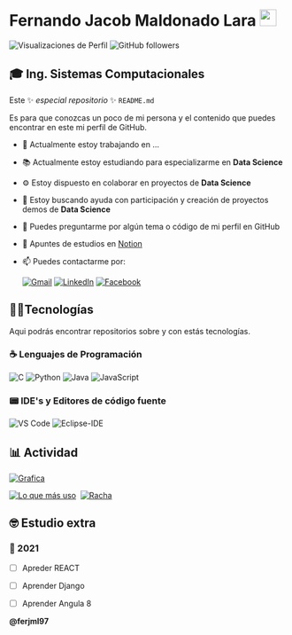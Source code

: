 
# Fernando Jacob Maldonado Lara <img src= "https://cdnjs.cloudflare.com/ajax/libs/twemoji/13.0.2/72x72/1f1f2-1f1fd.png" width="30">  

![Visualizaciones de Perfil](https://komarev.com/ghpvc/?username=ferjml97&color=green&label=Visualizaciones%20de%20Pelfil)
![GitHub followers](https://img.shields.io/github/followers/ferjml97?label=seguidores&style=social)


## 🎓 Ing. Sistemas Computacionales

Este ✨ _especial repositorio_ ✨ `README.md`

Es para que conozcas un poco de mi persona y el contenido que puedes encontrar en este mi perfil de GitHub.


- 💼  Actualmente estoy trabajando en ...
- 📚  Actualmente estoy estudiando para especializarme en **Data Science**
- ⚙   Estoy dispuesto en colaborar en proyectos de **Data Science** 
- 👀  Estoy buscando ayuda con participación y creación de proyectos demos de **Data Science** 
- 💬  Puedes preguntarme por algún tema o código de mi perfil en GitHub
- 📓  Apuntes de estudios en [Notion](https://www.notion.so/ferjml97/Apuntes-General-53791d6dbd6a4a4aaa0ca7e062cf28da/)
- 📫  Puedes contactarme por:
  
  [![Gmail](https://s2.aconvert.com/convert/p3r68-cdx67/tdd8c-uixob.png)](mailto:ferjml97@gmail?subject=Contacto&body=Quisiera%20comunicarme%20contigo.)
  [![LinkedIn](https://s2.aconvert.com/convert/p3r68-cdx67/tmxov-6wklw.png)](https://www.linkedin.com/in/ferjml97/)
  [![Facebook](https://s2.aconvert.com/convert/p3r68-cdx67/twyuv-0llmp.png)](https://www.facebook.com/ferjml3960)
  
## 👨‍💻Tecnologías
Aqui podrás encontrar repositorios sobre y con estás tecnologías.

### ☕ Lenguajes de Programación
![C](http://img.shields.io/badge/-C-A8B9CC?style=flat-square&logo=c&logoColor=ffffff)
![Python](http://img.shields.io/badge/-Python-3776AB?style=flat-square&logo=python&logoColor=ffffff)
![Java](http://img.shields.io/badge/-Java-5B4638?style=flat-square&logo=java&logoColor=ffffff)
![JavaScript](https://img.shields.io/badge/-JavaScript-F7DF1E?style=flat-square&logo=javascript&logoColor=ffffff)

### 📟 IDE's y Editores de código fuente 
![VS Code](http://img.shields.io/badge/-VS%20Code-007ACC?style=flat-square&logo=visual-studio-code&logoColor=ffffff)
![Eclipse-IDE](http://img.shields.io/badge/-Eclipse-2C2255?style=flat-square&logo=eclipse&logoColor=ffffff)

## 📊 Actividad

[![Grafica](https://activity-graph.herokuapp.com/graph?username=ferjml97&custom_title=Last%2031%20Days&theme=github&area=true&hide_border=true)]()

[![Lo que más uso](https://github-readme-stats.vercel.app/api/top-langs/?username=ferjml97&layout=compact&custom_title=Lo%20que%20m%C3%A1s%20uso%20&hide_title=false&langs_count=10&card_width=230&bg_color=293036ff&title_color=DDDDDD&text_color=DDDDDD&hide_border=false&border_color=293036ff&line_height=20)](https://github.com/anuraghazra/github-readme-stats) 
[![]()]()
[![Racha](http://github-readme-streak-stats.herokuapp.com?user=ferjml97&theme=radical&hide_border=true&background=293036&dates=293036&ring=60BEDC&sideNums=DDDDDD&currStreakLabel=DDDDDD&currStreakNum=36CF21&fire=FF6247&sideLabels=DDDDDD#center)](https://git.io/streak-stats) 


## 🤓 Estudio extra
### 📅 2021
- [ ] Apreder REACT 
- [ ] Aprender Django
- [ ] Aprender Angula 8


**@ferjml97**
